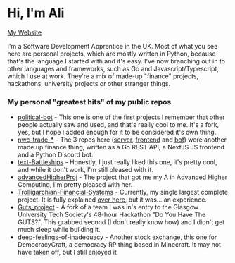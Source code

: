 # Hi, I'm Ali

[My Website](https://alicolliar.net)

I'm a Software Development Apprentice in the UK. Most of what you see here are personal projects, which are mostly written in Python, because that's the language I started with and it's easy.
I've now branching out in to other languages and frameworks, such as Go and Javascript/Typescript, which I use at work. They're a mix of made-up "finance" projects, hackathons, university projects or other stranger things.

### My personal "greatest hits" of my public repos

- [political-bot](https://github.com/Alicolliar/political-bot) - This one is one of the first projects I remember that other people actually saw and used, and that's really cool to me. It's a fork, yes, but I hope I added enough for it to be considered it's own thing.
- [nwc-trade-\*](https://github.com/nwconifer_technical/) - The 3 repos here ([server](https://github.com/nwconifer-technical/nwc-trade-server), [frontend](https://github.com/nwconifer-technical/nwc-trade-frontend) and [bot](https://github.com/nwconifer-technical/nwc-trade-bot)) were another made up finance thing, written as a Go REST API, a NextJS JS frontend and a Python Discord bot.
- [text-Battleships](https://github.com/Alicolliar/text-Battleships) - Honestly, I just really liked this one, it's pretty cool, and while it don't work, I'm still pleased with it.
- [advancedHigherProj](https://github.com/Alicolliar/advancedHigherProj) - The project that got me my A in Advanced Higher Computing, I'm pretty pleased with her.
- [Trolligarchian-Financial-Systems](https://github.com/Alicolliar/Trolligarchian-Financial-Systems) - Currently, my single largest complete project. It is fully explained [over here](https://docs.google.com/document/d/1SL6t8Y1GYr_gR_KVtozvuWSTph0yeuYzRQXMKdAHktE/edit?usp=sharing), but it was... an experience.
- [Guts_project](https://github.com/Alicolliar/Guts_Project) - A fork of a team I was in's entry to the Glasgow University Tech Society's 48-hour Hackathon "Do You Have The GUTS?". This grabbed second (I don't really know how) and I didn't get much sleep while building it.
- [deep-feelings-of-inadequacy](https://github.com/Alicolliar/deep-feelings-of-inadequacy) - Another stock exchange, this one for DemocracyCraft, a democracy RP thing based in Minecraft. It may not have taken off, but I still enjoyed it
